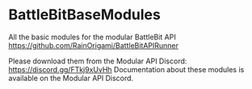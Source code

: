 # BattleBitBaseModules
All the basic modules for the modular BattleBit API https://github.com/RainOrigami/BattleBitAPIRunner

Please download them from the Modular API Discord: https://discord.gg/FTkj9xUvHh
Documentation about these modules is available on the Modular API Discord.